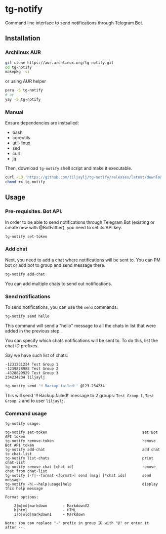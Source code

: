 # tg-notify

Command line interface to send notifications through Telegram Bot.

## Installation

### Archlinux AUR

```bash
git clone https://aur.archlinux.org/tg-notify.git
cd tg-notify
makepkg -si
```

or using AUR helper

```bash
paru -S tg-notify
# or
yay -S tg-notify
```

### Manual

Ensure dependencies are instsalled:

- bash
- coreutils
- util-linux
- sed
- curl
- jq

Then, download `tg-notify` shell script and make it executable.

```bash
curl -LO 'https://github.com/liljaylj/tg-notify/releases/latest/download/tg-notify'
chmod +x tg-notify
```

## Usage

### Pre-requisites. Bot API.

In order to be able to send notifications through Telegram Bot (existing or create new with @BotFather), you need to set its API key.

```bash
tg-notify set-token
```

### Add chat

Next, you need to add a chat where notifications will be sent to. You can PM bot or add bot to group and send message there.

```bash
tg-notify add-chat
```

You can add multiple chats to send out notifications.

### Send notifications

To send notifications, you can use the `send` commands.

```bash
tg-notify send hello
```

This command will send a "hello" message to all the chats in list that were added in the previous step.

You can specify which chats notifications will be sent to. To do this, list the chat ID prefixes.

Say we have such list of chats:

```
-1231231234 Test Group 1
-1239878988 Test Group 2
-4328829929 Test Group 3
234234234 liljaylj
```

```bash
tg-notify send '‼️ Backup failed!' @123 234234
```

This will send '‼️ Backup failed!' message to 2 groups: `Test Group 1`, `Test Group 2` and to user `liljaylj`.

### Command usage

```
tg-notify usage:

tg-notify set-token                                           set Bot API token
tg-notify remove-token                                        remove Bot API token
tg-notify add-chat                                            add chat to chat-list
tg-notify list-chats                                          print chat-list
tg-notify remove-chat [chat id]                               remove chat from chat-list
tg-notify [-f|--format <format>] send [msg] [*chat ids]       send message
tg-notify -h|--help|usage|help                                display this help message

Format options:

    2|m|md|markdown       - MarkdownV2
    h|html                - HTML
    1|o|old|markdown1     - Markdown

Note: You can replace "-" prefix in group ID with "@" or enter it after --.
```
